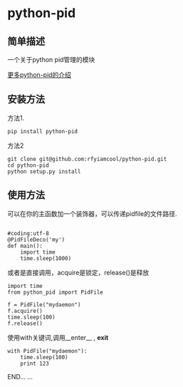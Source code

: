 # python-pid 

## 简单描述

一个关于python pid管理的模块

[更多python-pid的介绍](http://xiaorui.cc)

## 安装方法
方法1.
```
pip install python-pid
```

方法2
```
git clone git@github.com:rfyiamcool/python-pid.git
cd python-pid
python setup.py install
```

## 使用方法

可以在你的主函数加一个装饰器，可以传递pidfile的文件路径.
```

#coding:utf-8
@PidFileDeco('my')
def main():
    import time
    time.sleep(1000)

```
或者是直接调用，acquire是锁定，release()是释放

```
import time
from python_pid import PidFile

f = PidFile("mydaemon")
f.acquire()
time.sleep(100)
f.release()
```

使用with关键词,调用__enter__ , __exit__
```
with PidFile("mydaemon"):
    time.sleep(100)
    print 123
```

END... ...
